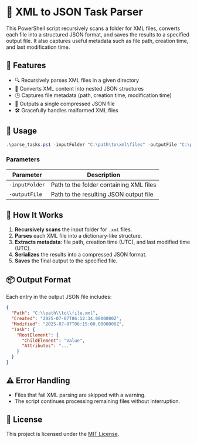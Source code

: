 # 📄 XML to JSON Task Parser

This PowerShell script recursively scans a folder for XML files, converts each file into a structured JSON format, and saves the results to a specified output file. It also captures useful metadata such as file path, creation time, and last modification time.

## 🚀 Features

- 🔍 Recursively parses XML files in a given directory  
- 🔄 Converts XML content into nested JSON structures  
- 🕒 Captures file metadata (path, creation time, modification time)  
- 💾 Outputs a single compressed JSON file  
- 🛠️ Gracefully handles malformed XML files  

## 🧰 Usage

```powershell
.\parse_tasks.ps1 -inputFolder "C:\path\to\xml\files" -outputFile "C:\path\to\output.json"
```

### Parameters

| Parameter     | Description                                      |
|---------------|--------------------------------------------------|
| `-inputFolder`| Path to the folder containing XML files          |
| `-outputFile` | Path to the resulting JSON output file           |

## 🧠 How It Works

1. **Recursively scans** the input folder for `.xml` files.
2. **Parses** each XML file into a dictionary-like structure.
3. **Extracts metadata**: file path, creation time (UTC), and last modified time (UTC).
4. **Serializes** the results into a compressed JSON format.
5. **Saves** the final output to the specified file.

## 📦 Output Format

Each entry in the output JSON file includes:

```json
{
  "Path": "C:\\path\\to\\file.xml",
  "Created": "2025-07-07T06:12:34.0000000Z",
  "Modified": "2025-07-07T06:15:00.0000000Z",
  "Task": {
    "RootElement": {
      "ChildElement": "Value",
      "Attributes": "..."
    }
  }
}
```

## ⚠️ Error Handling

- Files that fail XML parsing are skipped with a warning.
- The script continues processing remaining files without interruption.

## 📄 License

This project is licensed under the [MIT License](LICENSE).

